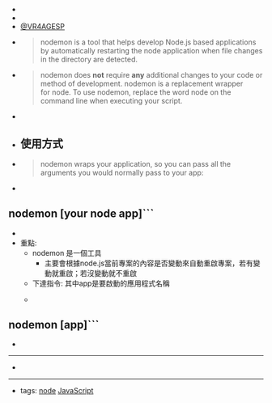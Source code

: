 - 
- 
- [@VR4AGESP](<@VR4AGESP.md>)
- > nodemon is a tool that helps develop Node.js based applications by automatically restarting the node application when file changes in the directory are detected.
- > nodemon does **not** require __any__ additional changes to your code or method of development. nodemon is a replacement wrapper for node. To use nodemon, replace the word node on the command line when executing your script.
- 
- ## 使用方式
- > nodemon wraps your application, so you can pass all the arguments you would normally pass to your app:
- ```javascript
nodemon [your node app]```
- 
- 
- 重點:
    - nodemon 是一個工具
        - 主要會根據node.js當前專案的內容是否變動來自動重啟專案，若有變動就重啟；若沒變動就不重啟
    - 下達指令: 其中app是要啟動的應用程式名稱
    - ```javascript
nodemon [app]```
- 
- 
- ---
- 
- ---
- tags: [node](<node.md>) [JavaScript](<JavaScript.md>)

